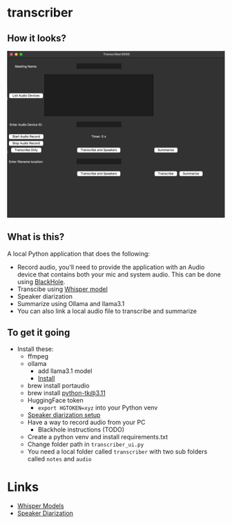 # transcriber

## How it looks?

![transcriber3000](screenshot/transcriber3000.png)

## What is this?

A local Python application that does the following:
- Record audio, you'll need to provide the application with an Audio device that contains both your mic and system audio. This can be done using [BlackHole](https://existential.audio/blackhole/).
- Transcibe using [Whisper model](https://github.com/openai/whisper)  
- Speaker diarization
- Summarize using Ollama and llama3.1
- You can also link a local audio file to transcribe and summarize

## To get it going

- Install these:
  - ffmpeg
  - ollama
    - add llama3.1 model
    - [Install](https://ollama.com/download/mac)
  - brew install portaudio
  - brew install python-tk@3.11
  - HuggingFace token
    - `export HGTOKEN=xyz` into your Python venv
  - [Speaker diarization setup](https://huggingface.co/pyannote/speaker-diarization-3.1#requirements) 
  - Have a way to record audio from your PC
    - Blackhole instructions (TODO)
  - Create a python venv and install requirements.txt
  - Change folder path in `transcriber_ui.py`
  - You need a local folder called `transcriber` with two sub folders called `notes` and `audio`

# Links
 - [Whisper Models](https://github.com/openai/whisper?tab=readme-ov-file#available-models-and-languages)
 - [Speaker Diarization](https://huggingface.co/pyannote/speaker-diarization-3.1)
